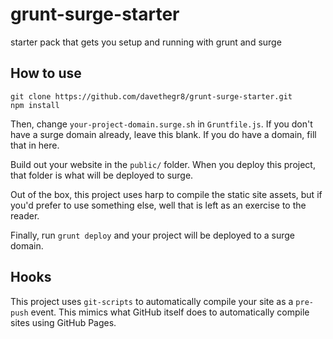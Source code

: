 # grunt-surge-starter

starter pack that gets you setup and running with grunt and surge

## How to use

```
git clone https://github.com/davethegr8/grunt-surge-starter.git
npm install
```

Then, change `your-project-domain.surge.sh` in `Gruntfile.js`. If you don't
have a surge domain already, leave this blank. If you do have a domain, fill
that in here.

Build out your website in the `public/` folder. When you deploy this project,
that folder is what will be deployed to surge.

Out of the box, this project uses harp to compile the static site assets, but
if you'd prefer to use something else, well that is left as an exercise to the
reader.

Finally, run `grunt deploy` and your project will be deployed to a surge
domain.

## Hooks

This project uses `git-scripts` to automatically compile your site as a 
`pre-push` event. This mimics what GitHub itself does to automatically compile
sites using GitHub Pages.